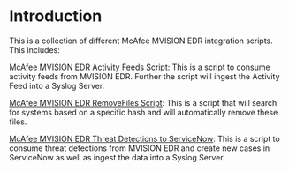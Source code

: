 # Introduction

This is a collection of different McAfee MVISION EDR integration scripts. This includes:

[McAfee MVISION EDR Activity Feeds Script](Activity_Feeds.md): 
This is a script to consume activity feeds from MVISION EDR. Further the script will ingest the Activity Feed into a Syslog Server.

[McAfee MVISION EDR RemoveFiles Script](Remove_File.md): 
This is a script that will search for systems based on a specific hash and will automatically remove these files.

[McAfee MVISION EDR Threat Detections to ServiceNow](Threat_Detections_Snow.md):
This is a script to consume threat detections from MVISION EDR and create new cases in ServiceNow as well as ingest the data into a Syslog Server.
